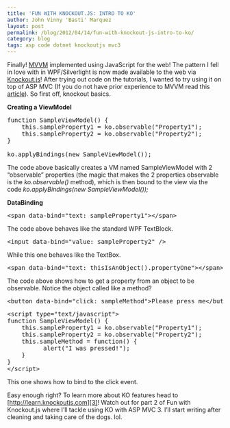 ```yaml
---
title: 'FUN WITH KNOCKOUT.JS: INTRO TO KO'
author: John Vinny 'Basti' Marquez
layout: post
permalink: /blog/2012/04/14/fun-with-knockout-js-intro-to-ko/
category: blog
tags: asp code dotnet knockoutjs mvc3
---
```

Finally! <a title="MVVM" href="http://en.wikipedia.org/wiki/Model_View_ViewModel" target="_blank">MVVM</a> implemented using JavaScript for the web! The pattern I fell in love with in WPF/Silverlight is now made available to the web via [Knockout.js][1]! After trying out code on the tutorials, I wanted to try using it on top of ASP MVC (If you do not have prior experience to MVVM read this [article][2]).  So first off, knockout basics.

**Creating a ViewModel**

<pre>function SampleViewModel() {
    this.sampleProperty1 = ko.observable("Property1");
    this.sampleProperty2 = ko.observable("Property2");
}

ko.applyBindings(new SampleViewModel());</pre>

The code above basically creates a VM named SampleViewModel with 2 &#8220;observable&#8221; properties (the magic that makes the 2 properties observable is the *ko.observable()* method), which is then bound to the view via the code *ko.applyBindings(new SampleViewModel());*

**DataBinding**

<pre>&lt;span data-bind="text: sampleProperty1"&gt;&lt;/span&gt;</pre>

The code above behaves like the standard WPF TextBlock.

<pre>&lt;input data-bind="value: sampleProperty2" /&gt;</pre>

While this one behaves like the TextBox.

<pre>&lt;span data-bind="text: thisIsAnObject().propertyOne"&gt;&lt;/span&gt;</pre>

The code above shows how to get a property from an object to be observable. Notice the object called like a method?

<pre>&lt;button data-bind="click: sampleMethod"&gt;Please press me&lt;/button&gt;</pre>

<pre>&lt;script type="text/javascript"&gt;
function SampleViewModel() {
    this.sampleProperty1 = ko.observable("Property1");
    this.sampleProperty2 = ko.observable("Property2"); 
    this.sampleMethod = function() {
          alert("I was pressed!");
    }
}
&lt;/script&gt;</pre>

This one shows how to bind to the click event.

Easy enough right? To learn more about KO features head to [http://learn.knockoutjs.com][3]! Watch out for part 2 of Fun with Knockout.js where I&#8217;ll tackle using KO with ASP MVC 3. I&#8217;ll start writing after cleaning and taking care of the dogs. lol.

 [1]: http://knockoutjs.com/ "Knockout.js"
 [2]: http://msdn.microsoft.com/en-us/magazine/dd419663.aspx "article"
 [3]: http://learn.knockoutjs.com/